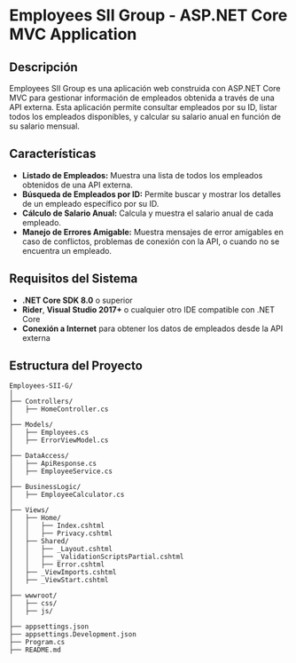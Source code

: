 # Employees SII Group - ASP.NET Core MVC Application

## Descripción

Employees SII Group es una aplicación web construida con ASP.NET Core MVC para gestionar información de empleados obtenida a través de una API externa. Esta aplicación permite consultar empleados por su ID, listar todos los empleados disponibles, y calcular su salario anual en función de su salario mensual.

## Características

- **Listado de Empleados:** Muestra una lista de todos los empleados obtenidos de una API externa.
- **Búsqueda de Empleados por ID:** Permite buscar y mostrar los detalles de un empleado específico por su ID.
- **Cálculo de Salario Anual:** Calcula y muestra el salario anual de cada empleado.
- **Manejo de Errores Amigable:** Muestra mensajes de error amigables en caso de conflictos, problemas de conexión con la API, o cuando no se encuentra un empleado.

## Requisitos del Sistema

- **.NET Core SDK 8.0** o superior
- **Rider**, **Visual Studio 2017+** o cualquier otro IDE compatible con .NET Core
- **Conexión a Internet** para obtener los datos de empleados desde la API externa

## Estructura del Proyecto

```plaintext
Employees-SII-G/
│
├── Controllers/
│   ├── HomeController.cs
│
├── Models/
│   ├── Employees.cs
│   ├── ErrorViewModel.cs
│
├── DataAccess/
│   ├── ApiResponse.cs
│   ├── EmployeeService.cs
│
├── BusinessLogic/
│   ├── EmployeeCalculator.cs
│
├── Views/
│   ├── Home/
│   │   ├── Index.cshtml
│   │   ├── Privacy.cshtml
│   ├── Shared/
│   │   ├── _Layout.cshtml
│   │   ├── _ValidationScriptsPartial.cshtml
│   │   ├── Error.cshtml
│   ├── _ViewImports.cshtml
│   ├── _ViewStart.cshtml
│
├── wwwroot/
│   ├── css/
│   ├── js/
│
├── appsettings.json
├── appsettings.Development.json
├── Program.cs
├── README.md
